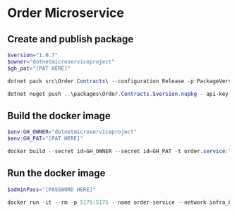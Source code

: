 # Order Microservice

## Create and publish package

```powershell
$version="1.0.7"
$owner="dotnetmicroserviceproject"
$gh_pat="[PAT HERE]"

dotnet pack src\Order.Contracts\ --configuration Release -p:PackageVersion=$version -p:RepositoryUrl=https://github.com/$owner/order -o ..\packages

dotnet nuget push ..\packages\Order.Contracts.$version.nupkg --api-key $gh_pat --source "github"

```
## Build the docker image 
```powershell 
$env:GH_OWNER="dotnetmicroserviceproject" 
$env:GH_PAT="[PAT HERE]" 

docker build --secret id=GH_OWNER --secret id=GH_PAT -t order.service:latest . 
```
## Run the docker image 
```powershell 
$adminPass="[PASSWORD HERE]" 

docker run -it --rm -p 5175:5175 --name order-service --network infra_backend -e MongoDbSettings__Host=mongo -e RabbitMQSettings__Host=rabbitmq -e IdentitySettings__AdminUserPassword=$adminPass order.service:latest
``` 